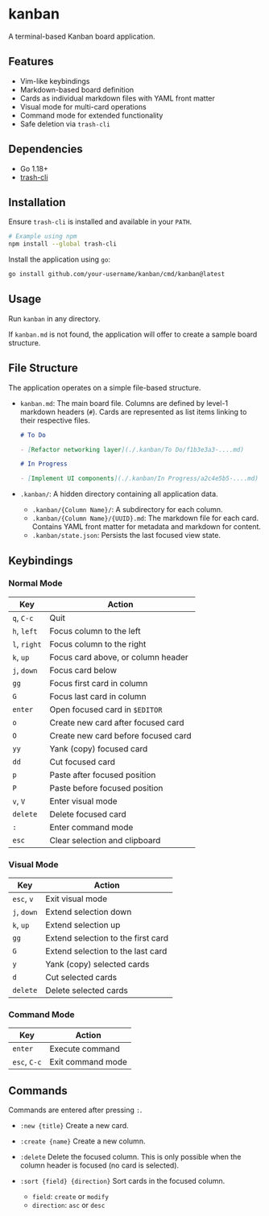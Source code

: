 # kanban

A terminal-based Kanban board application.

## Features

- Vim-like keybindings
- Markdown-based board definition
- Cards as individual markdown files with YAML front matter
- Visual mode for multi-card operations
- Command mode for extended functionality
- Safe deletion via `trash-cli`

## Dependencies

- Go 1.18+
- [trash-cli](https://github.com/sindresorhus/trash-cli)

## Installation

Ensure `trash-cli` is installed and available in your `PATH`.

```sh
# Example using npm
npm install --global trash-cli
```

Install the application using `go`:

```sh
go install github.com/your-username/kanban/cmd/kanban@latest
```

## Usage

Run `kanban` in any directory.

If `kanban.md` is not found, the application will offer to create a sample board structure.

## File Structure

The application operates on a simple file-based structure.

- `kanban.md`: The main board file. Columns are defined by level-1 markdown headers (`#`). Cards are represented as list items linking to their respective files.

  ```markdown
  # To Do

  - [Refactor networking layer](./.kanban/To Do/f1b3e3a3-....md)

  # In Progress

  - [Implement UI components](./.kanban/In Progress/a2c4e5b5-....md)
  ```

- `.kanban/`: A hidden directory containing all application data.
  - `.kanban/{Column Name}/`: A subdirectory for each column.
  - `.kanban/{Column Name}/{UUID}.md`: The markdown file for each card. Contains YAML front matter for metadata and markdown for content.
  - `.kanban/state.json`: Persists the last focused view state.

## Keybindings

### Normal Mode

| Key          | Action                              |
| ------------ | ----------------------------------- |
| `q`, `C-c`   | Quit                                |
| `h`, `left`  | Focus column to the left            |
| `l`, `right` | Focus column to the right           |
| `k`, `up`    | Focus card above, or column header  |
| `j`, `down`  | Focus card below                    |
| `gg`         | Focus first card in column          |
| `G`          | Focus last card in column           |
| `enter`      | Open focused card in `$EDITOR`      |
| `o`          | Create new card after focused card  |
| `O`          | Create new card before focused card |
| `yy`         | Yank (copy) focused card            |
| `dd`         | Cut focused card                    |
| `p`          | Paste after focused position        |
| `P`          | Paste before focused position       |
| `v`, `V`     | Enter visual mode                   |
| `delete`     | Delete focused card                 |
| `:`          | Enter command mode                  |
| `esc`        | Clear selection and clipboard       |

### Visual Mode

| Key         | Action                             |
| ----------- | ---------------------------------- |
| `esc`, `v`  | Exit visual mode                   |
| `j`, `down` | Extend selection down              |
| `k`, `up`   | Extend selection up                |
| `gg`        | Extend selection to the first card |
| `G`         | Extend selection to the last card  |
| `y`         | Yank (copy) selected cards         |
| `d`         | Cut selected cards                 |
| `delete`    | Delete selected cards              |

### Command Mode

| Key          | Action            |
| ------------ | ----------------- |
| `enter`      | Execute command   |
| `esc`, `C-c` | Exit command mode |

## Commands

Commands are entered after pressing `:`.

- `:new {title}`
  Create a new card.

- `:create {name}`
  Create a new column.

- `:delete`
  Delete the focused column. This is only possible when the column header is focused (no card is selected).

- `:sort {field} {direction}`
  Sort cards in the focused column.
  - `field`: `create` or `modify`
  - `direction`: `asc` or `desc`
